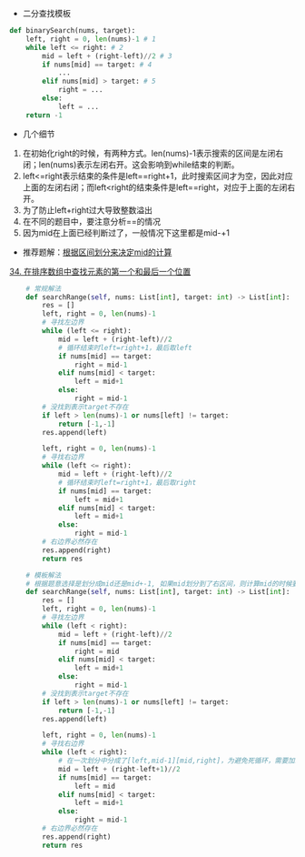 * 二分查找模板
```python
def binarySearch(nums, target):
    left, right = 0, len(nums)-1 # 1
    while left <= right: # 2
        mid = left + (right-left)//2 # 3
        if nums[mid] == target: # 4
            ...
        elif nums[mid] > target: # 5
            right = ...
        else:
            left = ...
    return -1
```
* 几个细节
1. 在初始化right的时候，有两种方式。len(nums)-1表示搜索的区间是左闭右闭；len(nums)表示左闭右开。这会影响到while结束的判断。
2. left<=right表示结束的条件是left==right+1，此时搜索区间才为空，因此对应上面的左闭右闭；而left<right的结束条件是left==right，对应于上面的左闭右开。
3. 为了防止left+right过大导致整数溢出
4. 在不同的题目中，要注意分析==的情况
5. 因为mid在上面已经判断过了，一般情况下这里都是mid-+1

* 推荐题解：[根据区间划分来决定mid的计算](https://leetcode-cn.com/problems/search-insert-position/solution/te-bie-hao-yong-de-er-fen-cha-fa-fa-mo-ban-python-/)

[34. 在排序数组中查找元素的第一个和最后一个位置](https://leetcode-cn.com/problems/find-first-and-last-position-of-element-in-sorted-array/)
```python
    # 常规解法
    def searchRange(self, nums: List[int], target: int) -> List[int]:
        res = []
        left, right = 0, len(nums)-1
        # 寻找左边界
        while (left <= right):
            mid = left + (right-left)//2
            # 循环结束时left=right+1，最后取left
            if nums[mid] == target:
                right = mid-1
            elif nums[mid] < target:
                left = mid+1
            else:
                right = mid-1
        # 没找到表示target不存在
        if left > len(nums)-1 or nums[left] != target:
            return [-1,-1]
        res.append(left)

        left, right = 0, len(nums)-1
        # 寻找右边界
        while (left <= right):
            mid = left + (right-left)//2
            # 循环结束时left=right+1，最后取right
            if nums[mid] == target:
                left = mid+1
            elif nums[mid] < target:
                left = mid+1
            else:
                right = mid-1
        # 右边界必然存在
        res.append(right)
        return res
```

```python
    # 模板解法
    # 根据题意选择是划分成mid还是mid+-1, 如果mid划分到了右区间，则计算mid的时候要+1
    def searchRange(self, nums: List[int], target: int) -> List[int]:
        res = []
        left, right = 0, len(nums)-1
        # 寻找左边界
        while (left < right):
            mid = left + (right-left)//2
            if nums[mid] == target:
                right = mid
            elif nums[mid] < target:
                left = mid+1
            else:
                right = mid-1
        # 没找到表示target不存在
        if left > len(nums)-1 or nums[left] != target:
            return [-1,-1]
        res.append(left)

        left, right = 0, len(nums)-1
        # 寻找右边界
        while (left < right):
            # 在一次划分中分成了[left,mid-1][mid,right]，为避免死循环，需要加1
            mid = left + (right-left+1)//2
            if nums[mid] == target:
                left = mid
            elif nums[mid] < target:
                left = mid+1
            else:
                right = mid-1
        # 右边界必然存在
        res.append(right)
        return res
```
